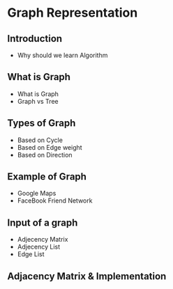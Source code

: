 # Graph Representation

## Introduction

- Why should we learn Algorithm

## What is Graph

- What is Graph
- Graph vs Tree

## Types of Graph

- Based on Cycle
- Based on Edge weight
- Based on Direction

## Example of Graph

- Google Maps
- FaceBook Friend Network

## Input of a graph

- Adjecency Matrix
- Adjecency List
- Edge List

## Adjacency Matrix & Implementation

